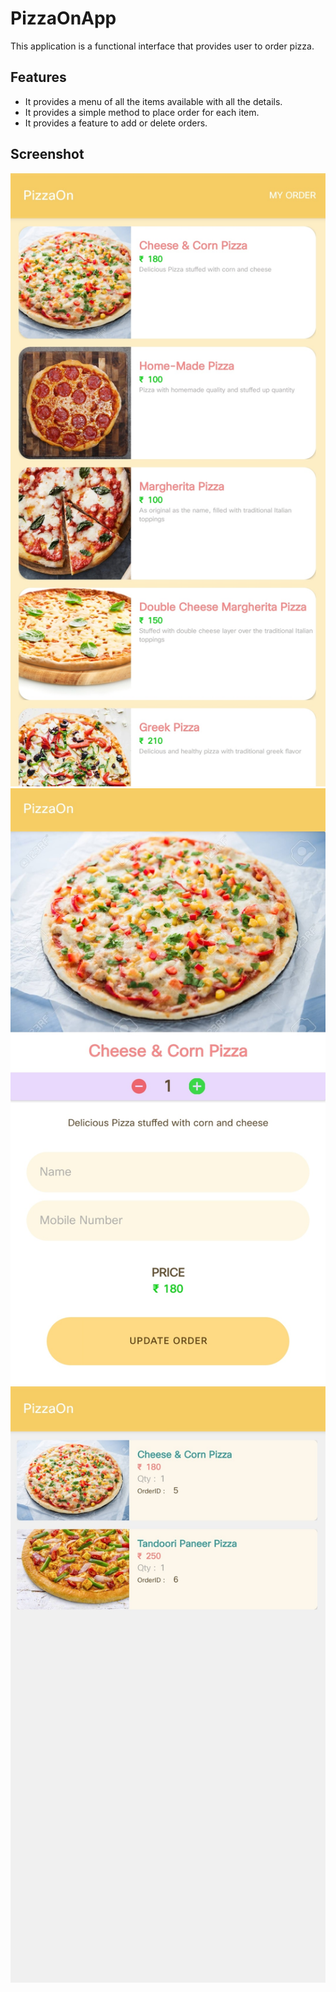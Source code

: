 # PizzaOnApp

This application is a functional interface that provides user to order pizza.

## Features

* It provides a menu of all the items available with all the details.
* It provides a simple method to place order for each item.
* It provides a feature to add or delete orders.

## Screenshot
![PizzaOn App Image 1](app/src/main/res/screenshots/SS1_Menu_List.jpg "Menu List")
![PizzaOn App Image 2](app/src/main/res/screenshots/SS2_Place_Order.jpg "Placing Order")
![PizzaOn App Image 3](app/src/main/res/screenshots/SS3_Orders_List.jpg "My Orders List")
